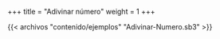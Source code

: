 +++
title = "Adivinar número"
weight = 1
+++

{{< archivos "contenido/ejemplos" "Adivinar-Numero.sb3" >}}
